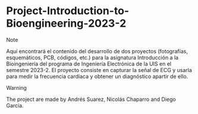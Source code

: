 # Project-Introduction-to-Bioengineering-2023-2

> [!NOTE]
> Aquí encontrará el contenido del desarrollo de dos proyectos (fotografías, esquemáticos, PCB, códigos, etc.) para la asignatura Introducción a la Bioingeniería del programa de Ingeniería Electrónica de la UIS en el semestre 2023-2. El proyecto consiste en capturar la señal de ECG y usarla para medir la frecuencia cardíaca y obtener un diagnóstico apartir de ello.

> [!WARNING]
> The project are made by Andrés Suarez, Nicolás Chaparro and Diego García.